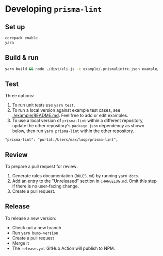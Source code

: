 # Developing `prisma-lint`

## Set up

```sh
corepack enable
yarn
```

## Build & run

```sh
yarn build && node ./dist/cli.js -c example/.prismalintrc.json example/valid.prisma
```

## Test

Three options:

1. To run unit tests use `yarn test`.
2. To run a local version against example test cases, see [./example/README.md](./example/README.md). Feel free to add or edit examples.
3. To use a local version of `prisma-lint` within a different repository, update the other repository's `package.json` dependency as shown below, then run `yarn prisma-lint` within the other repository.

```
"prisma-lint": "portal:/Users/max/loop/prisma-lint",
```

## Review

To prepare a pull request for review:

1. Generate rules documentation (`RULES.md`) by running `yarn docs`.
2. Add an entry to the "Unreleased" section in `CHANGELOG.md`. Omit this step if there is no user-facing change.
3. Create a pull request.

## Release

To release a new version:

- Check out a new branch
- Run `yarn bump-version`
- Create a pull request
- Merge it
- The `release.yml` GitHub Action will publish to NPM.
